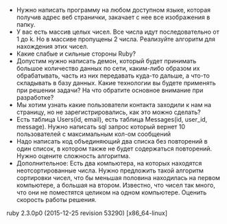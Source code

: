 
* Нужно написать программу на любом доступном языке, которая получив адрес веб 
странички, закачает с нее все изображения в папку.
* У вас есть массив целых чисел. Все числа идут последовательно от 1 до k. Но в 
массиве пропущены 2 числа. Реализуйте алгоритм для нахождения этих чисел.
* Какие слабые и сильные стороны Ruby?
* Допустим нужно написать демон, который будет принимать большое количество 
данных по сети, каким-либо образом их обрабатывать, часть из них передавать 
куда-то дальше, а что-то складывать в базу данных. Какие технологии вы будете 
применять при решении задачи? На что обратите основное внимание при разработке?
* Мы хотим узнать какие пользователи контакта заходили к нам на страницу, но не 
зарегистрировались, как это можно сделать?
* Есть таблица Users(id, email), есть таблица Messages(id, user_id, message). 
Нужно написать sql запрос который вернет 10 пользователей с максимальным кол-ом 
сообщений
* Надо написать код объединяющий два списка без повторений в один список, в 
котором также не будет содержаться повторений. Нужно оцените сложность алгоритма.
* Дополнительное:
Есть два компьютера, на которых находятся неотсортированные числа. Нужно
предложить такой алгоритм сортировки чисел, что бы меньшая половина находилась 
на первом компьютере, а большая на втором. Известно, что чисел так много, что 
они не поместятся целиком на одном компьютере. Оценить скорость работы решения.

ruby 2.3.0p0 (2015-12-25 revision 53290) [x86_64-linux]